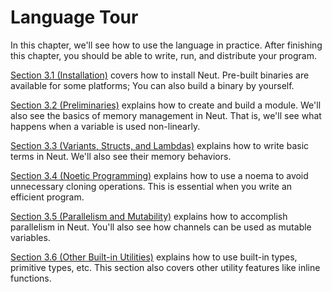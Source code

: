 # Language Tour

In this chapter, we'll see how to use the language in practice. After finishing this chapter, you should be able to write, run, and distribute your program.

[Section 3.1 (Installation)](./installation.md) covers how to install Neut. Pre-built binaries are available for some platforms; You can also build a binary by yourself.

[Section 3.2 (Preliminaries)](./preliminaries.md) explains how to create and build a module. We'll also see the basics of memory management in Neut. That is, we'll see what happens when a variable is used non-linearly.

[Section 3.3 (Variants, Structs, and Lambdas)](./variants-structs-and-lambdas.md) explains how to write basic terms in Neut. We'll also see their memory behaviors.

[Section 3.4 (Noetic Programming)](./noetic-programming.md) explains how to use a noema to avoid unnecessary cloning operations. This is essential when you write an efficient program.

[Section 3.5 (Parallelism and Mutability)](./parallelism-and-mutability.md) explains how to accomplish parallelism in Neut. You'll also see how channels can be used as mutable variables.

[Section 3.6 (Other Built-in Utilities)](./other-built-in-utilities.md) explains how to use built-in types, primitive types, etc. This section also covers other utility features like inline functions.
